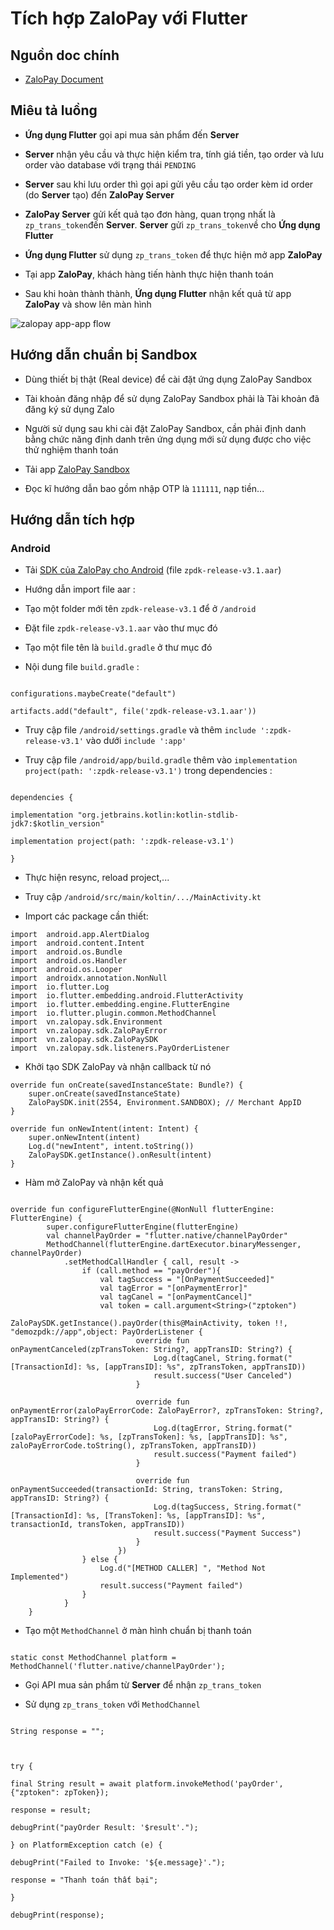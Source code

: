 
  

# Tích hợp ZaloPay với Flutter

  

## Nguồn doc chính

  

- [ZaloPay Document](https://docs.zalopay.vn/v2/docs/apptoapp/guide.html)

  

## Miêu tả luồng

  

- **Ứng dụng Flutter** gọi api mua sản phẩm đến **Server**

  

- **Server** nhận yêu cầu và thực hiện kiểm tra, tính giá tiền, tạo order và lưu order vào database với trạng thái `PENDING`

  

- **Server** sau khi lưu order thì gọi api gửi yêu cầu tạo order kèm id order (do **Server** tạo) đến **ZaloPay Server**

  

- **ZaloPay Server** gửi kết quả tạo đơn hàng, quan trọng nhất là `zp_trans_token`đến **Server**. **Server** gửi `zp_trans_token`về cho **Ứng dụng Flutter**

  

- **Ứng dụng Flutter** sử dụng `zp_trans_token` để thực hiện mở app **ZaloPay**

  

- Tại app **ZaloPay**, khách hàng tiến hành thực hiện thanh toán

  

- Sau khi hoàn thành thành, **Ứng dụng Flutter** nhận kết quả từ app **ZaloPay** và show lên màn hình

  

![zalopay app-app flow](https://docs.zalopay.vn/images/v2/apptoapp-payment-v2.png)

  

  

## Hướng dẫn chuẩn bị Sandbox

  

  

- Dùng thiết bị thật (Real device) để cài đặt ứng dụng ZaloPay Sandbox

  

- Tài khoản đăng nhập để sử dụng ZaloPay Sandbox phải là Tài khoản đã đăng ký sử dụng Zalo

  

- Người sử dụng sau khi cài đặt ZaloPay Sandbox, cần phải định danh bằng chức năng định danh trên ứng dụng mới sử dụng được cho việc thử nghiệm thanh toán

  

- Tải app [ZaloPay Sandbox](https://beta-docs.zalopay.vn/docs/developer-tools/test-instructions/test-wallets/)

  

- Đọc kĩ hướng dẫn bao gồm nhập OTP là `111111`, nạp tiền...

  

  

## Hướng dẫn tích hợp

  

### Android

  

- Tải [SDK của ZaloPay cho Android](https://docs.zalopay.vn/v2/downloads/) (file `zpdk-release-v3.1.aar`)

  

- Hướng dẫn import file aar :

  

- Tạo một folder mới tên `zpdk-release-v3.1` để ở `/android`

- Đặt file `zpdk-release-v3.1.aar` vào thư mục đó

- Tạo một file tên là `build.gradle` ở thư mục đó

- Nội dung file `build.gradle` :

```

configurations.maybeCreate("default")

artifacts.add("default", file('zpdk-release-v3.1.aar'))

```

- Truy cập file `/android/settings.gradle` và thêm `include ':zpdk-release-v3.1'` vào dưới `include ':app'`

- Truy cập file `/android/app/build.gradle` thêm vào `implementation project(path: ':zpdk-release-v3.1')` trong dependencies :

```

dependencies {

implementation "org.jetbrains.kotlin:kotlin-stdlib-jdk7:$kotlin_version"

implementation project(path: ':zpdk-release-v3.1')

}

```

- Thực hiện resync, reload project,...

- Truy cập `/android/src/main/koltin/.../MainActivity.kt`
- Import các package cần thiết:
```
import  android.app.AlertDialog
import  android.content.Intent
import  android.os.Bundle
import  android.os.Handler
import  android.os.Looper
import  androidx.annotation.NonNull
import  io.flutter.Log
import  io.flutter.embedding.android.FlutterActivity
import  io.flutter.embedding.engine.FlutterEngine
import  io.flutter.plugin.common.MethodChannel
import  vn.zalopay.sdk.Environment
import  vn.zalopay.sdk.ZaloPayError
import  vn.zalopay.sdk.ZaloPaySDK
import  vn.zalopay.sdk.listeners.PayOrderListener
```
- Khởi tạo SDK ZaloPay và nhận callback từ nó
```
override fun onCreate(savedInstanceState: Bundle?) {
	super.onCreate(savedInstanceState)
	ZaloPaySDK.init(2554, Environment.SANDBOX); // Merchant AppID
}

override fun onNewIntent(intent: Intent) {
	super.onNewIntent(intent)
	Log.d("newIntent", intent.toString())
	ZaloPaySDK.getInstance().onResult(intent)
}
```
- Hàm mở ZaloPay và nhận kết quả 
```

override fun configureFlutterEngine(@NonNull flutterEngine: FlutterEngine) {
        super.configureFlutterEngine(flutterEngine)
        val channelPayOrder = "flutter.native/channelPayOrder"
        MethodChannel(flutterEngine.dartExecutor.binaryMessenger, channelPayOrder)
            .setMethodCallHandler { call, result ->
                if (call.method == "payOrder"){
                    val tagSuccess = "[OnPaymentSucceeded]"
                    val tagError = "[onPaymentError]"
                    val tagCanel = "[onPaymentCancel]"
                    val token = call.argument<String>("zptoken")
                        ZaloPaySDK.getInstance().payOrder(this@MainActivity, token !!, "demozpdk://app",object: PayOrderListener {
                            override fun onPaymentCanceled(zpTransToken: String?, appTransID: String?) {
                                Log.d(tagCanel, String.format("[TransactionId]: %s, [appTransID]: %s", zpTransToken, appTransID))
                                result.success("User Canceled")
                            }

                            override fun onPaymentError(zaloPayErrorCode: ZaloPayError?, zpTransToken: String?, appTransID: String?) {
                                Log.d(tagError, String.format("[zaloPayErrorCode]: %s, [zpTransToken]: %s, [appTransID]: %s", zaloPayErrorCode.toString(), zpTransToken, appTransID))
                                result.success("Payment failed")
                            }

                            override fun onPaymentSucceeded(transactionId: String, transToken: String, appTransID: String?) {
                                Log.d(tagSuccess, String.format("[TransactionId]: %s, [TransToken]: %s, [appTransID]: %s", transactionId, transToken, appTransID))
                                result.success("Payment Success")
                            }
                        })
                } else {
                    Log.d("[METHOD CALLER] ", "Method Not Implemented")
                    result.success("Payment failed")
                }
            }
    }
```





- Tạo một `MethodChannel` ở màn hình chuẩn bị thanh toán

```

static const MethodChannel platform = MethodChannel('flutter.native/channelPayOrder');

```

- Gọi API mua sản phẩm từ **Server** để nhận `zp_trans_token`

- Sử dụng `zp_trans_token` với `MethodChannel`

```

String response = "";

  

try {

final String result = await platform.invokeMethod('payOrder', {"zptoken": zpToken});

response = result;

debugPrint("payOrder Result: '$result'.");

} on PlatformException catch (e) {

debugPrint("Failed to Invoke: '${e.message}'.");

response = "Thanh toán thất bại";

}

debugPrint(response);

```
